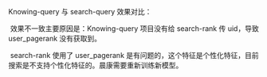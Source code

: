 Knowing-query 与 search-query 效果对比：

​	效果不一致主要原因是：Knowing-query 项目没有给 search-rank 传 uid，导致 user_pagerank 没有获取到。

​	search-rank 使用了 user_pagerank 是有问题的，这个特征是个性化特征，目前搜索是不支持个性化特征的。晨康需要重新训练新模型。